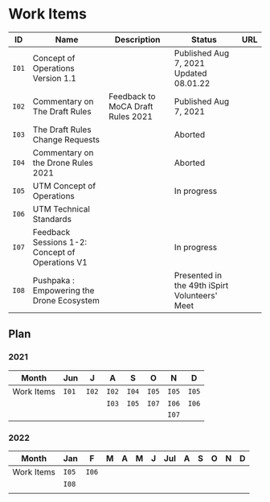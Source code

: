 # Work Items

| ID    | Name                                            | Description                       | Status                | URL                                                                                                                                                                    |
| ----- | ----------------------------------------------- | --------------------------------- | --------------------- | ------------------------------------------------------------                                                                                                           |
| `I01` | Concept of Operations Version 1.1               |                                   | Published Aug 7, 2021 Updated 08.01.22 | [<i class="fa fa-link"></i>](./i01.md) <a href="https://docs.google.com/document/d/19dphf3HQT4l8wlWAvD-By_B9jNrU3ctS/edit?usp=sharing&ouid=114258318608163623850&rtpof=true&sd=true"><i class="fa fa-link"></i></a> |
| `I02` | Commentary on The Draft Rules                   | Feedback to MoCA Draft Rules 2021 | Published Aug 7, 2021 | <a href="https://pn.ispirt.in/ispirt-response-drone-rules-2021/" target="_blank"><i class="fa fa-link"></i></i></a>                                                    |
| `I03` | The Draft Rules Change Requests                 |                                   | Aborted               |                                                                                                                                                                        |
| `I04` | Commentary on the Drone Rules 2021              |                                   | Aborted               |                                                                                                                                                                        |
| `I05` | UTM Concept of Operations                       |                                   | In progress           | [<i class="fa fa-link"></i>](./i05/index.md) <a href="https://docs.google.com/document/d/1SNMHE6yRIIcIYDxjYteCwgF30vEnTFvF/edit?usp=sharing&ouid=114258318608163623850&rtpof=true&sd=true" target="_blank"><i class="fa fa-link"></i></a> |                                                                                                                                 |
| `I06` | UTM Technical Standards                         |                                   |                       | [<i class="fa fa-link"></i>](./i06.md)                                                                                                                                 |
| `I07` | Feedback Sessions 1-2: Concept of Operations V1 |                                   | In progress           | [<i class="fa fa-link"></i>](./i07.md)                                                                                                                                 |
| `I08` | Pushpaka : Empowering the Drone Ecosystem |                               | Presented in the 49th iSpirt Volunteers' Meet | <a href="https://docs.google.com/presentation/d/10lNIf8cIzqOyzQ_SudyEt_l6spWMasMTxX5wOb3Cb30/edit?usp=sharing" target="_blank"><i class="fa fa-link"></i></a>

## Plan

### 2021 

| Month      | Jun   | J     | A     | S     | O     | N     | D     |
| --         | ---   | --    | --    | --    | --    | --    | --    |
| Work Items | `I01` | `I02` | `I02` | `I04` | `I05` | `I05` | `I05` |
|            |       |       | `I03` | `I05` | `I07` | `I06` | `I06` |
|            |       |       |       |       |       | `I07` |       |

### 2022

| Month      | Jan   | F     | M  | A  | M  | J  | Jul | A  | S  | O  | N  | D  |
| --         | ---   | --    | -- | -- | -- | -- | --  | -- | -- | -- | -- | -- |
| Work Items | `I05` | `I06` |    |    |    |    |     |    |    |    |    |    |
|            | `I08` |       |    |    |    |    |     |    |    |    |    |    |
|            |       |       |    |    |    |    |     |    |    |    |    |    |
